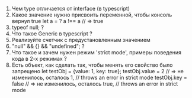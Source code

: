 1. Чем type отличается от interface (в typescript)
2. Какое значение нужно присвоить переменной, чтобы консоль вернул true
   let a = ?
   a !== a // => true
3. typeof null; ?
4. Что такое Generic в typescript ?
5. Реализуйте счетчик с предустановленным значением
6. "null" && {} && "undefined"; ?
7. Что такое и зачем нужен режим 'strict mode', примеры поведения кода в 2-х режимах ?
8. Есть объект, как сделать так, чтобы менять его свойство было запрещено
   let testObj = {value: 1, key: true};
   testObj.value = 2 // => не изменилось, осталось 1, // throws an error in strict mode
   testObj.key = false // => не изменилось, осталось true, // throws an error in strict mode


